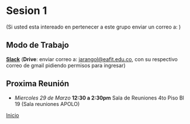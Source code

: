 

# Sesion 1

(Si usted esta intereado en pertenecer a este grupo enviar un correo a: )

## Modo de Trabajo

[**Slack**](roreafit.slack.com)
(**Drive**: enviar correo a: jarangol@eafit.edu.co, con su respectivo correo de gmail pidiendo permisos para ingresar)

## Proxima Reunión

+ _Miercoles 29 de Marzo_ **12:30 a 2:30pm** Sala de Reuniones 4to Piso Bl 19
(Sala reuniones APOLO)


[Inicio](http://roreafit.github.io)
